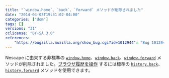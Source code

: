 ```yaml
---
title: "`window.home`、`back`、`forward` メソッドが削除されました"
date: "2014-04-03T19:31:02-04:00"
categories: ["dom"]
tags: []
versions: "31"
cclicense: "BY-SA 3.0"
references:
    "https://bugzilla.mozilla.org/show_bug.cgi?id=1012944": "Bug 1012944 – User login and account creation on deezer.com broken since Firefox 30.0b1, say home.display is not a function"
---
```

Nescape に由来する非標準の [`window.home`](https://developer.mozilla.org/ja/docs/Web/API/window.home)、[`window.back`](https://developer.mozilla.org/ja/docs/Web/API/window.back)、[`window.forward`](https://developer.mozilla.org/ja/docs/Web/API/window.forward) メソッドが削除されました。[ブラウザ履歴を操作](https://developer.mozilla.org/ja/docs/Web/Guide/API/DOM/Manipulating_the_browser_history) するには標準の [`history.back`](https://developer.mozilla.org/ja/docs/Web/API/history.back)、[`history.forward`](https://developer.mozilla.org/ja/docs/Web/API/history.forward) メソッドを使用できます。
